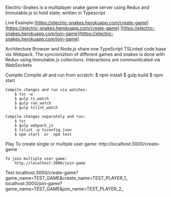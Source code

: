 
Electric-Snakes is a multiplayer snake game server using Redux and Immutable.js to hold state; written in Typescript

Live Example
	[https://electric-snakes.herokuapp.com/create-game](https://electric-snakes.herokuapp.com/create-game)
	[https://electric-snakes.herokuapp.com/join-game](https://electric-snakes.herokuapp.com/join-game)

Architecture
	Browser and Node.js share one TypeScript TSLinted code base via Webpack.
	The syncroniztion of different games and snakes is done with Redux using Immutable.js collections.
	Interactions are communitcated via WebSockets

Compile
	Compile all and run from scratch:
	    $ npm install
		$ gulp build
		$ npm start

	Compile changes and run via watches:
		$ tsc -w                   
		$ gulp ts_watch              
		$ gulp run_watch 
		$ gulp tslint_watch

	Compile changes separately and run:
		$ tsc                
		$ gulp webpack_js             
		$ tslint -p tsconfig.json
		$ npm start  or  npm test

Play
	To create single or multiple user game:
		http://localhost:3000/create-game

	To join multiple user game: 
		http://localhost:3000/join-game

Test
	localhost:3000/create-game?game_name=TEST_GAME&create_name=TEST_PLAYER_1_
	localhost:3000/join-game?game_name=TEST_GAME&join_name=TEST_PLAYER_2_

